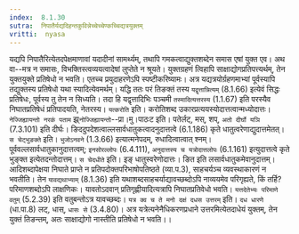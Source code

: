 ```yaml
---
index:  8.1.30
sutra:  निपातैर्यद्यदिहन्तकुविन्नेच्चेच्चेण्कच्चिद्यत्रयुक्तम्
vritti:  nyasa
---
```


यद्यपि निपातैरित्येतदपेक्षमाणावां यदादीनां सामर्थ्यम्, तथापि गमकत्वाद्युक्तशब्देन समास एषां युक्त एव। अथ वा--मत्र न समासः, विभक्तिस्त्वव्ययत्वादेषां लुप्तेते न श्रूयते। युक्तग्रहणं त्विहापि साक्षाद्योगप्रतिपत्त्यर्थम्, तेन युक्तयुक्ते प्रतिषेधो न भवति। एतच्च प्रयुदाहरणेऽपि स्पष्टीकरिष्यामः। अत्र यद्यत्रयोर्ग्रहणमाभ्यां पूर्वस्यापि तद्युक्तस्य प्रतिषेधो यथा स्यादित्येवमर्थम्। यद्धि ततः परं तिङक्तं तस्य `यद्वृत्तान्नित्यम्` (8.1.66) इत्येवं सिद्धः प्रतिषेधः, पूर्वस्य तु तेन न सिध्यति। तदा हि यद्वृत्तादिभिः पञ्चमी `तस्मादित्यत्तरस्य` (1.1.67) इति परस्यैव निघातप्रतिषेधं प्रतिपादयति, नेतरस्य। `यत्करोति` इति। करोतिशब्द उकारप्रत्ययस्योदात्तत्वान्मध्योदात्तः।
`नेज्जिह्यायन्तो नरकं पताम` झ्र्`नोज्जिह्यायन्तो`--प्रा।मु।पाठःट इति। पतेर्लट्, मस्, शप्, `अतो दीर्घो यञि` (7.3.101) इति दीर्घः। ङिददुपदेशत्वाल्लसार्वधातुकत्वादनुदात्तत्वे (6.1.186) कृते धातुत्वरेणाद्युदात्तमेतत्।
`स चेट्भुङक्ते` इति। `भुजोऽनवने` (1.3.66) इत्यात्मनेपदम्, रुधादित्वात्वात् श्नम्। पूर्ववल्लसार्वधातुकानुदात्तत्वम्; `इनसोरल्लोपः` (6.4.111), `अनुदात्तस्य च यत्रोदात्तलोपः` (6.1.161) इत्युदात्तत्वे कृते भुङ्क्त इत्येतदन्तोदात्तम्। `स चेदधीते` इति। इङ् धातुस्वरेणोदात्तः। ङित इति लसार्वधातुकमेवानुदात्तम्। आदिशब्दापेक्षया निघाते प्राप्ते न प्रतिपदोक्तपरिभाषोपतिष्ठते (व्या.प.3), साहचर्यञ्च व्यवस्थाकारणं न भवतीति। तेन `यावद्यथाभ्याम्` (8.1.36) इति यथाशब्दसाहचर्याद्यावच्छब्दोऽपि नाव्ययमेव परिगृह्यते, किं तर्हि? परिमाणशब्दोऽपि लाक्षणिकः। यावतोऽदवान् प्रतिगृह्णीयादित्यत्रापि निघातप्रतिवेधो भवति। `यत्तदेतेभ्यः परिमाणे वतुम्` (5.2.39) इति वतुबन्तोऽत्र यावच्छब्दः।
`यत्र क्व च ते मनो दक्षं दधस उत्तरम्` इति। `दध धारणे` (धा.पा.8) लट्, धास्, `धासः से` (3.4.80)। अत्र यत्रेत्यनेनैधिकरणप्रधाने उत्तरमित्येतदाधेयं युक्तम्, तेन युक्तं तिङन्तम्, अतः साक्षाद्योगो नास्तीति प्रतिषेधो न भवति।।


